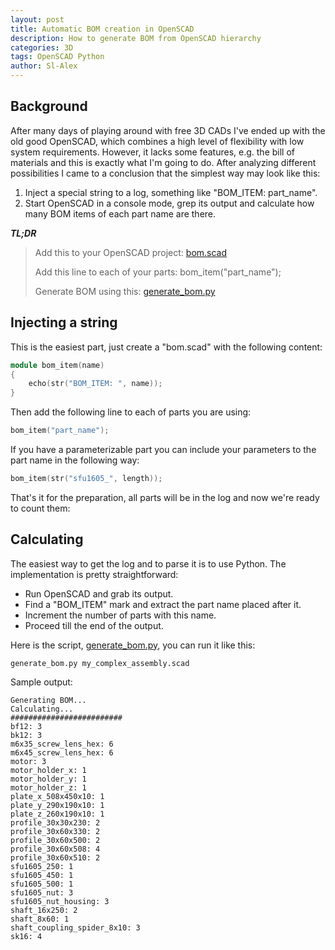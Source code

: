 ```yaml
---
layout: post
title: Automatic BOM creation in OpenSCAD
description: How to generate BOM from OpenSCAD hierarchy
categories: 3D
tags: OpenSCAD Python
author: Sl-Alex
---
```

## Background
After many days of playing around with free 3D CADs I've ended up with the old good OpenSCAD, which combines a high level of flexibility with low system requirements.
However, it lacks some features, e.g. the bill of materials and this is exactly what I'm going to do.
After analyzing different possibilities I came to a conclusion that the simplest way may look like this:
1. Inject a special string to a log, something like "BOM_ITEM: part_name".
2. Start OpenSCAD in a console mode, grep its output and calculate how many BOM items of each part name are there.

**_TL;DR_**
> Add this to your OpenSCAD project: [bom.scad](/attachments/bom.scad)
>
> Add this line to each of your parts: bom_item("part_name");
>
> Generate BOM using this: [generate_bom.py](/attachments/generate_bom.py)




## Injecting a string
This is the easiest part, just create a "bom.scad" with the following content:
```cpp
module bom_item(name)
{
    echo(str("BOM_ITEM: ", name));
}
```

Then add the following line to each of parts you are using:
```cpp
bom_item("part_name");
```

If you have a parameterizable part you can include your parameters to the part name in the following way:
```cpp
bom_item(str("sfu1605_", length));
```
That's it for the preparation, all parts will be in the log and now we're ready to count them:

## Calculating
The easiest way to get the log and to parse it is to use Python. The implementation is pretty straightforward:
- Run OpenSCAD and grab its output.
- Find a "BOM_ITEM" mark and extract the part name placed after it.
- Increment the number of parts with this name.
- Proceed till the end of the output.

Here is the script, [generate_bom.py](/attachments/generate_bom.py), you can run it like this:
```shell
generate_bom.py my_complex_assembly.scad
```
Sample output:
```
Generating BOM...
Calculating...
#########################
bf12: 3
bk12: 3
m6x35_screw_lens_hex: 6
m6x45_screw_lens_hex: 6
motor: 3
motor_holder_x: 1
motor_holder_y: 1
motor_holder_z: 1
plate_x_508x450x10: 1
plate_y_290x190x10: 1
plate_z_260x190x10: 1
profile_30x30x230: 2
profile_30x60x330: 2
profile_30x60x500: 2
profile_30x60x508: 4
profile_30x60x510: 2
sfu1605_250: 1
sfu1605_450: 1
sfu1605_500: 1
sfu1605_nut: 3
sfu1605_nut_housing: 3
shaft_16x250: 2
shaft_8x60: 1
shaft_coupling_spider_8x10: 3
sk16: 4
```
